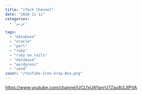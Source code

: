 ```yaml
---
title: "iTech Channel"
date: "2020-11-11"
categories:
  - "عربي"

tags:
  - "database"
  - "oracle"
  - "perl"
  - "ruby"
  - "ruby on rails"
  - "database"
  - "wordpress"
  - "zend"
cover: "/YouTube-Icon-Gray-Box.png"
---
```


https://www.youtube.com/channel/UCLfxUAYanrU7Zau8i2JtPVA
